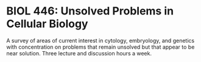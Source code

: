 # BIOL 446: Unsolved Problems in Cellular Biology

A survey of areas of current interest in cytology, embryology, and genetics with concentration on problems that remain unsolved but that appear to be near solution. Three lecture and discussion hours a week.